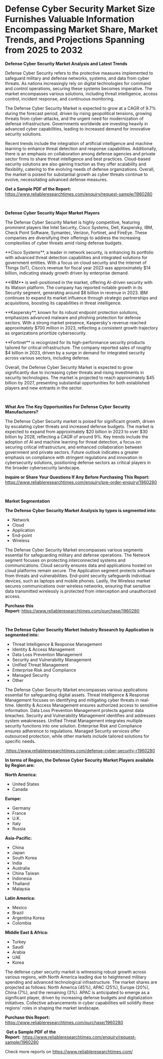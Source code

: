 <p><h1>Defense Cyber Security Market Size Furnishes Valuable Information Encompassing Market Share, Market Trends, and Projections Spanning from 2025 to 2032</h1></p><p><strong>Defense Cyber Security Market Analysis and Latest Trends</strong></p>
<p><p>Defense Cyber Security refers to the protective measures implemented to safeguard military and defense networks, systems, and data from cyber threats. As nations increasingly rely on digital technologies for command and control operations, securing these systems becomes imperative. The market encompasses various solutions, including threat intelligence, access control, incident response, and continuous monitoring.</p><p>The Defense Cyber Security Market is expected to grow at a CAGR of 9.7% during the forecast period, driven by rising geopolitical tensions, growing threats from cyber-attacks, and the urgent need for modernization of defense infrastructure. Governments worldwide are investing heavily in advanced cyber capabilities, leading to increased demand for innovative security solutions. </p><p>Recent trends include the integration of artificial intelligence and machine learning to enhance threat detection and response capabilities. Additionally, there is an emphasis on collaboration among defense agencies and private sector firms to share threat intelligence and best practices. Cloud-based security solutions are also gaining traction as they offer scalability and flexibility, catering to the evolving needs of defense organizations. Overall, the market is poised for substantial growth as cyber threats continue to evolve, necessitating advanced defense measures.</p></p>
<p><strong>Get a Sample PDF of the Report:&nbsp;</strong> <a href="https://www.reliableresearchtimes.com/enquiry/request-sample/1960280?utm_campaign=2475&utm_medium=2&utm_source=Github&utm_content=ia&utm_term=09032025&utm_id=defense-cyber-security">https://www.reliableresearchtimes.com/enquiry/request-sample/1960280</a></p>
<p>&nbsp;</p>
<p><strong>Defense Cyber Security Major Market Players</strong></p>
<p><p>The Defense Cyber Security Market is highly competitive, featuring prominent players like Intel Security, Cisco Systems, Dell, Kaspersky, IBM, Check Point Software, Symantec, Verizon, Fortinet, and FireEye. These companies are diversifying their offerings to address the increasing complexities of cyber threats amid rising defense budgets.</p><p>**Cisco Systems**, a leader in network security, is enhancing its portfolio with advanced threat detection capabilities and integrated solutions for government entities. With a focus on cloud security and the Internet of Things (IoT), Cisco’s revenue for fiscal year 2023 was approximately $14 billion, indicating steady growth driven by enterprise demand.</p><p>**IBM** is well-positioned in the market, offering AI-driven security with its Watson platform. The company has reported notable growth in its Security segment, generating around $8 billion in revenue in 2023. IBM continues to expand its market influence through strategic partnerships and acquisitions, boosting its capabilities in threat intelligence.</p><p>**Kaspersky**, known for its robust endpoint protection solutions, emphasizes advanced malware and phishing protection for defense sectors. With a strong market presence, Kaspersky's revenue reached approximately $700 million in 2023, reflecting a consistent growth trajectory as organizations prioritize cybersecurity.</p><p>**Fortinet** is recognized for its high-performance security products tailored for critical infrastructure. The company reported sales of roughly $4 billion in 2023, driven by a surge in demand for integrated security across various sectors, including defense.</p><p>Overall, the Defense Cyber Security Market is expected to grow significantly due to increasing cyber threats and rising investments in security technologies. The market is projected to reach approximately $45 billion by 2027, presenting substantial opportunities for both established players and new entrants in the sector.</p></p>
<p>&nbsp;</p>
<p><strong>What Are The Key Opportunities For Defense Cyber Security Manufacturers?</strong></p>
<p><p>The Defense Cyber Security market is poised for significant growth, driven by escalating cyber threats and increased defense budgets. The market is expected to expand from approximately $20 billion in 2023 to over $30 billion by 2028, reflecting a CAGR of around 9%. Key trends include the adoption of AI and machine learning for threat detection, a focus on securing critical infrastructure, and enhanced collaboration between government and private sectors. Future outlook indicates a greater emphasis on compliance with stringent regulations and innovation in cybersecurity solutions, positioning defense sectors as critical players in the broader cybersecurity landscape.</p></p>
<p><strong>Inquire or Share Your Questions If Any Before Purchasing This Report:</strong> <a href="https://www.reliableresearchtimes.com/enquiry/pre-order-enquiry/1960280?utm_campaign=2475&utm_medium=2&utm_source=Github&utm_content=ia&utm_term=09032025&utm_id=defense-cyber-security">https://www.reliableresearchtimes.com/enquiry/pre-order-enquiry/1960280</a></p>
<p>&nbsp;</p>
<p><strong>Market Segmentation</strong></p>
<p><strong>The Defense Cyber Security Market Analysis by types is segmented into:</strong></p>
<p><ul><li>Network</li><li>Cloud</li><li>Application</li><li>End-point</li><li>Wireless</li></ul></p>
<p><p>The Defense Cyber Security Market encompasses various segments essential for safeguarding military and defense operations. The Network segment focuses on protecting interconnected systems and communications. Cloud security ensures data and applications hosted on cloud platforms remain secure. The Application segment protects software from threats and vulnerabilities. End-point security safeguards individual devices, such as laptops and mobile phones. Lastly, the Wireless market secures communications over wireless networks, ensuring that sensitive data transmitted wirelessly is protected from interception and unauthorized access.</p></p>
<p><strong>Purchase this Report:&nbsp;</strong><a href="https://www.reliableresearchtimes.com/purchase/1960280?utm_campaign=2475&utm_medium=2&utm_source=Github&utm_content=ia&utm_term=09032025&utm_id=defense-cyber-security">https://www.reliableresearchtimes.com/purchase/1960280</a></p>
<p>&nbsp;</p>
<p><strong>The Defense Cyber Security Market Industry Research by Application is segmented into:</strong></p>
<p><ul><li>Threat Intelligence & Response Management</li><li>Identity & Access Management</li><li>Data Loss Prevention Management</li><li>Security and Vulnerability Management</li><li>Unified Threat Management</li><li>Enterprise Risk and Compliance</li><li>Managed Security</li><li>Other</li></ul></p>
<p><p>The Defense Cyber Security Market encompasses various applications essential for safeguarding digital assets. Threat Intelligence & Response Management focuses on identifying and mitigating cyber threats in real-time. Identity & Access Management ensures authorized access to sensitive information. Data Loss Prevention Management protects against data breaches. Security and Vulnerability Management identifies and addresses system weaknesses. Unified Threat Management integrates multiple security functions into one solution. Enterprise Risk and Compliance ensures adherence to regulations. Managed Security services offer outsourced protection, while other markets include tailored solutions for specific needs.</p></p>
<p><a href="https://www.reliableresearchtimes.com/defense-cyber-security-r1960280?utm_campaign=2475&utm_medium=2&utm_source=Github&utm_content=ia&utm_term=09032025&utm_id=defense-cyber-security">&nbsp;https://www.reliableresearchtimes.com/defense-cyber-security-r1960280</a></p>
<p><strong>In terms of Region, the Defense Cyber Security Market Players available by Region are:</strong></p>
<p>
    <p> <strong> North America: </strong>
        <ul>
            <li>United States</li>
            <li>Canada</li>
        </ul>
        </p> 
    <p> <strong> Europe: </strong>
        <ul>
            <li>Germany</li>
            <li>France</li>
            <li>U.K.</li>
            <li>Italy</li>
            <li>Russia</li>
        </ul>
        </p> 
    <p> <strong> Asia-Pacific: </strong>
        <ul>
            <li>China</li>
            <li>Japan</li>
            <li>South Korea</li>
            <li>India</li>
            <li>Australia</li>
            <li>China Taiwan</li>
            <li>Indonesia</li>
            <li>Thailand</li>
            <li>Malaysia</li>
        </ul>
        </p> 
    <p> <strong> Latin America: </strong>
        <ul>
            <li>Mexico</li>
            <li>Brazil</li>
            <li>Argentina Korea</li>
            <li>Colombia</li>
        </ul>
        </p> 
    <p> <strong> Middle East & Africa: </strong>
        <ul>
            <li>Turkey</li>
            <li>Saudi</li>
            <li>Arabia</li>
            <li>UAE</li>
            <li>Korea</li>
        </ul>
    </p>
    </p>
<p><p>The defense cyber security market is witnessing robust growth across various regions, with North America leading due to heightened military spending and advanced technological infrastructure. The market shares are projected as follows: North America (45%), APAC (25%), Europe (20%), China (7%), and the remaining (3%). APAC is anticipated to emerge as a significant player, driven by increasing defense budgets and digitalization initiatives. Collective advancements in cyber capabilities will solidify these regions' roles in shaping the market landscape.</p></p>
<p><strong>Purchase this Report: </strong><a href="https://www.reliableresearchtimes.com/purchase/1960280?utm_campaign=2475&utm_medium=2&utm_source=Github&utm_content=ia&utm_term=09032025&utm_id=defense-cyber-security">https://www.reliableresearchtimes.com/purchase/1960280</a></p>
<p>&nbsp;<strong>Get a Sample PDF of the Report:&nbsp;&nbsp;</strong><a href="https://www.reliableresearchtimes.com/enquiry/request-sample/1960280?utm_campaign=2475&utm_medium=2&utm_source=Github&utm_content=ia&utm_term=09032025&utm_id=defense-cyber-security">https://www.reliableresearchtimes.com/enquiry/request-sample/1960280</a></p>
<p><strong></strong></p>
<p>Check more reports on <a href="https://www.reliableresearchtimes.com/?utm_campaign=2475&utm_medium=2&utm_source=Github&utm_content=ia&utm_term=09032025&utm_id=defense-cyber-security">https://www.reliableresearchtimes.com/</a></p>